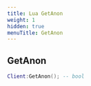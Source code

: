 ```yaml
---
title: Lua GetAnon
weight: 1
hidden: true
menuTitle: GetAnon
---
```

## GetAnon
```lua
Client:GetAnon(); -- bool
```